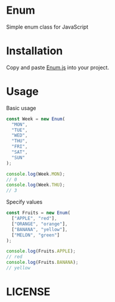 # Enum
Simple enum class for JavaScript

# Installation
Copy and paste [Enum.js](https://github.com/Manoruchan/enum/blob/main/Enum.js) into your project.

# Usage
Basic usage
```js
const Week = new Enum(
  "MON",
  "TUE",
  "WED",
  "THU",
  "FRI",
  "SAT",
  "SUN"
);

console.log(Week.MON);
// 0
console.log(Week.THU);
// 3
```

Specify values
```js
const Fruits = new Enum(
  ["APPLE", "red"],
  ["ORANGE", "orange"],
  ["BANANA", "yellow"],
  ["MELON", "green"]
);

console.log(Fruits.APPLE);
// red
console.log(Fruits.BANANA);
// yellow
```

# LICENSE
